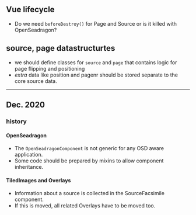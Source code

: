 ## Vue lifecycle

* Do we need `beforeDestroy()` for Page and Source or is it killed with OpenSeadragon?

## source, page datastructurtes

* we should define classes for `source` and `page` that contains logic for page flipping and positioning
* *extra* data like position and pagenr should be stored separate to the core source data.

---

## Dec. 2020

### history
#### OpenSeadragon

* The `OpenSeadragonComponent` is not generic for any OSD aware application.
* Some code should be prepared by mixins to allow component inheritance.

#### TiledImages and Overlays

* Information about a source is collected in the SourceFacsimile component.
* If this is moved, all related Overlays have to be moved too.

